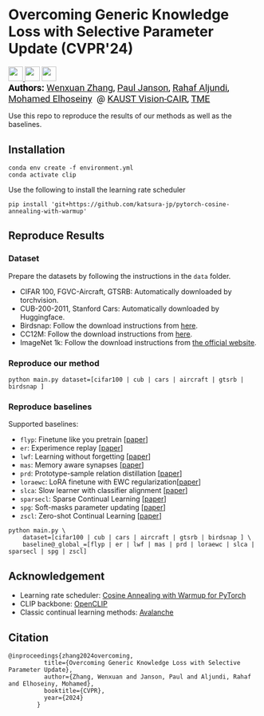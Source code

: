 # Overcoming Generic Knowledge Loss with Selective Parameter Update (CVPR'24)

<a target="_blank" href="https://arxiv.org/pdf/2308.12462">
<img style="height:22pt" src="https://img.shields.io/badge/-Paper-red?style=flat&logo=arxiv">
</a><a target="_blank" href="https://github.com/wx-zhang/spu">
<img style="height:22pt" src="https://img.shields.io/badge/-Code-black?style=flat&logo=github"></a>
<a target="_blank" href="https://wx-zhang.github.io/spu/html">
<img style="height:22pt" src="https://img.shields.io/badge/-Project Page-white?style=flat&color=%236f91b6"></a>
<br>


<span style="color:black; font-size: 14pt; font-family: Roboto, Helvetica, Arial, Heveltica Neue, sans-serif">
     <b>Authors:</b> <a class="name" target="_blank" href="https://wx-zhang.github.io/">Wenxuan Zhang</a>, 
     <a class="name" target="_blank" href="https://pauljanson002.github.io/">Paul Janson</a>,
     <a class="name" target="_blank" href="https://scholar.google.fr/citations?user=YLh7yrwAAAAJ&hl=en">Rahaf Aljundi</a>,
     <a class="name" target="_blank" href="https://www.mohamed-elhoseiny.com/">Mohamed Elhoseiny</a>&nbsp; @ 
     <a class="btna" target="_blank" href="https://cemse.kaust.edu.sa/vision-cair/vision-cair">KAUST Vision-CAIR</a>, 
          <a class="btna" target="_blank" href="https://www.toyota-europe.com/about-us/toyota-in-europe/toyota-motor-europe">TME</a> &nbsp &nbsp; 
     </span>
     <br>



Use this repo to reproduce the results of our methods as well as the baselines.




## Installation
```
conda env create -f environment.yml
conda activate clip
``` 
Use the following to install the learning rate scheduler 
```
pip install 'git+https://github.com/katsura-jp/pytorch-cosine-annealing-with-warmup'
```
## Reproduce Results
### Dataset
Prepare the datasets by following the instructions in the `data` folder.
- CIFAR 100, FGVC-Aircraft, GTSRB: Automatically downloaded by torchvision.
- CUB-200-2011, Stanford Cars: Automatically downloaded by Huggingface. 
- Birdsnap: Follow the download instructions from [here](https://thomasberg.org/).
- CC12M: Follow the download instructions from [here](https://github.com/google-research-datasets/conceptual-12m).
- ImageNet 1k: Follow the download instructions from [the official website](http://image-net.org/).

### Reproduce our method
```
python main.py dataset=[cifar100 | cub | cars | aircraft | gtsrb | birdsnap ]
```

### Reproduce baselines
Supported baselines: 
- `flyp`: Finetune like you pretrain [[paper](https://arxiv.org/abs/2212.00638)]
- `er`: Experimence replay [[paper](https://arxiv.org/abs/1902.10486)]
- `lwf`: Learning without forgetting [[paper](https://arxiv.org/abs/1606.09282)]
- `mas`: Memory aware synapses [[paper](https://arxiv.org/abs/1711.09601)]
- `prd`: Prototype-sample relation distillation [[paper](https://arxiv.org/abs/2303.14771)]
- `loraewc`: LoRA finetune with EWC regularization[[paper](https://arxiv.org/abs/2305.10626)]
- `slca`: Slow learner with classifier alignment [[paper](https://arxiv.org/abs/2303.05118)]
- `sparsecl`: Sparse Continual Learning [[paper](https://arxiv.org/abs/2209.09476)]
- `spg`: Soft-masks parameter updating  [[paper](https://arxiv.org/pdf/2306.14775)]
- `zscl`: Zero-shot Continual Learning [[paper](https://arxiv.org/abs/2303.06628)]

```
python main.py \
    dataset=[cifar100 | cub | cars | aircraft | gtsrb | birdsnap ] \
    baseline@_global_=[flyp | er | lwf | mas | prd | loraewc | slca | sparsecl | spg | zscl]
```
## Acknowledgement
- Learning rate scheduler: [Cosine Annealing with Warmup for PyTorch](https://github.com/katsura-jp/pytorch-cosine-annealing-with-warmup)
- CLIP backbone: [OpenCLIP](https://github.com/mlfoundations/open_clip)
- Classic continual learning methods: [Avalanche](https://github.com/ContinualAI/avalanche)

## Citation
```
@inproceedings{zhang2024overcoming,
          title={Overcoming Generic Knowledge Loss with Selective Parameter Update},
          author={Zhang, Wenxuan and Janson, Paul and Aljundi, Rahaf and Elhoseiny, Mohamed},
          booktitle={CVPR},
          year={2024}
        }
```

